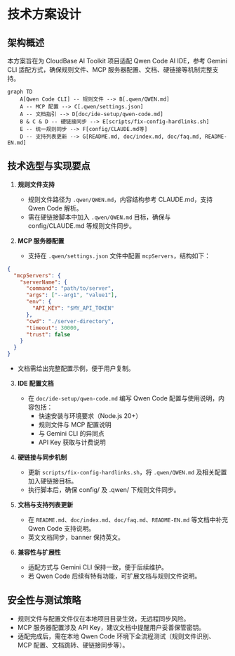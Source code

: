# 技术方案设计

## 架构概述

本方案旨在为 CloudBase AI Toolkit 项目适配 Qwen Code AI IDE，参考 Gemini CLI 适配方式，确保规则文件、MCP 服务器配置、文档、硬链接等机制完整支持。

```mermaid
graph TD
    A[Qwen Code CLI] -- 规则文件 --> B[.qwen/QWEN.md]
    A -- MCP 配置 --> C[.qwen/settings.json]
    A -- 文档指引 --> D[doc/ide-setup/qwen-code.md]
    B & C & D -- 硬链接同步 --> E[scripts/fix-config-hardlinks.sh]
    E -- 统一规则同步 --> F[config/CLAUDE.md等]
    D -- 支持列表更新 --> G[README.md, doc/index.md, doc/faq.md, README-EN.md]
```

## 技术选型与实现要点

1. **规则文件支持**
   - 规则文件路径为 `.qwen/QWEN.md`，内容结构参考 CLAUDE.md，支持 Qwen Code 解析。
   - 需在硬链接脚本中加入 `.qwen/QWEN.md` 目标，确保与 config/CLAUDE.md 等规则文件同步。

2. **MCP 服务器配置**
   - 支持在 `.qwen/settings.json` 文件中配置 `mcpServers`，结构如下：

```json
{
  "mcpServers": {
    "serverName": {
      "command": "path/to/server",
      "args": ["--arg1", "value1"],
      "env": {
        "API_KEY": "$MY_API_TOKEN"
      },
      "cwd": "./server-directory",
      "timeout": 30000,
      "trust": false
    }
  }
}
```
   - 文档需给出完整配置示例，便于用户复制。

3. **IDE 配置文档**
   - 在 `doc/ide-setup/qwen-code.md` 编写 Qwen Code 配置与使用说明，内容包括：
     - 快速安装与环境要求（Node.js 20+）
     - 规则文件与 MCP 配置说明
     - 与 Gemini CLI 的异同点
     - API Key 获取与计费说明

4. **硬链接与同步机制**
   - 更新 `scripts/fix-config-hardlinks.sh`，将 `.qwen/QWEN.md` 及相关配置加入硬链接目标。
   - 执行脚本后，确保 config/ 及 .qwen/ 下规则文件同步。

5. **文档与支持列表更新**
   - 在 `README.md`、`doc/index.md`、`doc/faq.md`、`README-EN.md` 等文档中补充 Qwen Code 支持说明。
   - 英文文档同步，banner 保持英文。

6. **兼容性与扩展性**
   - 适配方式与 Gemini CLI 保持一致，便于后续维护。
   - 若 Qwen Code 后续有特有功能，可扩展文档与规则文件说明。

## 安全性与测试策略

- 规则文件与配置文件仅在本地项目目录生效，无远程同步风险。
- MCP 服务器配置涉及 API Key，建议文档中提醒用户妥善保管密钥。
- 适配完成后，需在本地 Qwen Code 环境下全流程测试（规则文件识别、MCP 配置、文档跳转、硬链接同步等）。 